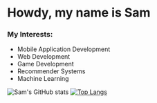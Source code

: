 # Howdy, my name is Sam

### My Interests:
+ Mobile Application Development
+ Web Development
+ Game Development
+ Recommender Systems
+ Machine Learning

![Sam's GitHub stats](https://github-readme-stats.vercel.app/api?username=samuelj1323&show_icons=true&theme=dark)
[![Top Langs](https://github-readme-stats.vercel.app/api/top-langs/?username=samuelj1323&layout=compact&theme=dark)](https://github.com/anuraghazra/github-readme-stats)
